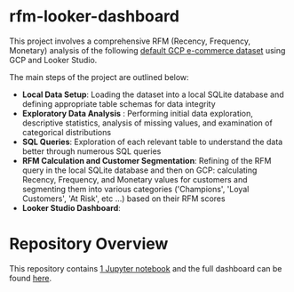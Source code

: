 # rfm-looker-dashboard

This project involves a comprehensive RFM (Recency, Frequency, Monetary) analysis of the following [default GCP e-commerce dataset](https://www.kaggle.com/datasets/mustafakeser4/looker-ecommerce-bigquery-dataset/data?select=events.csv) using GCP and Looker Studio.

The main steps of the project are outlined below:
- **Local Data Setup**: Loading the dataset into a local SQLite database and defining appropriate table schemas for data integrity
- **Exploratory Data Analysis** : Performing initial data exploration, descriptive statistics, analysis of missing values, and examination of categorical distributions
- **SQL Queries**: Exploration of each relevant table to understand the data better through numerous SQL queries
- **RFM Calculation and Customer Segmentation**: Refining of the RFM query in the local SQLite database and then on GCP: calculating Recency, Frequency, and Monetary values for customers and segmenting them into various categories ('Champions', 'Loyal Customers', 'At Risk', etc ...) based on their RFM scores
- **Looker Studio Dashboard**:

# Repository Overview
This repository contains [1 Jupyter notebook](Notebook.ipynb) and the full dashboard can be found [here](https://lookerstudio.google.com/reporting/0dc70163-4b22-491c-a2f4-de37fb6b7158).
